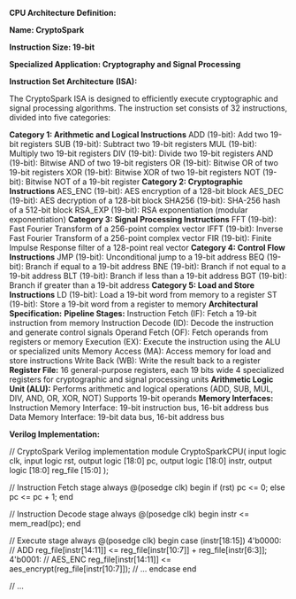 **CPU Architecture Definition:**

**Name: CryptoSpark**

**Instruction Size: 19-bit**

**Specialized Application: Cryptography and Signal Processing**

**Instruction Set Architecture (ISA):**

The CryptoSpark ISA is designed to efficiently execute cryptographic and signal processing algorithms. The instruction set consists of 32 instructions, divided into five categories:

**Category 1: Arithmetic and Logical Instructions**
ADD (19-bit): Add two 19-bit registers
SUB (19-bit): Subtract two 19-bit registers
MUL (19-bit): Multiply two 19-bit registers
DIV (19-bit): Divide two 19-bit registers
AND (19-bit): Bitwise AND of two 19-bit registers
OR (19-bit): Bitwise OR of two 19-bit registers
XOR (19-bit): Bitwise XOR of two 19-bit registers
NOT (19-bit): Bitwise NOT of a 19-bit register
**Category 2: Cryptographic Instructions**
AES_ENC (19-bit): AES encryption of a 128-bit block
AES_DEC (19-bit): AES decryption of a 128-bit block
SHA256 (19-bit): SHA-256 hash of a 512-bit block
RSA_EXP (19-bit): RSA exponentiation (modular exponentiation)
**Category 3: Signal Processing Instructions**
FFT (19-bit): Fast Fourier Transform of a 256-point complex vector
IFFT (19-bit): Inverse Fast Fourier Transform of a 256-point complex vector
FIR (19-bit): Finite Impulse Response filter of a 128-point real vector
**Category 4: Control Flow Instructions**
JMP (19-bit): Unconditional jump to a 19-bit address
BEQ (19-bit): Branch if equal to a 19-bit address
BNE (19-bit): Branch if not equal to a 19-bit address
BLT (19-bit): Branch if less than a 19-bit address
BGT (19-bit): Branch if greater than a 19-bit address
**Category 5: Load and Store Instructions**
LD (19-bit): Load a 19-bit word from memory to a register
ST (19-bit): Store a 19-bit word from a register to memory
**Architectural Specification:**
**Pipeline Stages:**
Instruction Fetch (IF): Fetch a 19-bit instruction from memory
Instruction Decode (ID): Decode the instruction and generate control signals
Operand Fetch (OF): Fetch operands from registers or memory
Execution (EX): Execute the instruction using the ALU or specialized units
Memory Access (MA): Access memory for load and store instructions
Write Back (WB): Write the result back to a register
**Register File:**
16 general-purpose registers, each 19 bits wide
4 specialized registers for cryptographic and signal processing units
**Arithmetic Logic Unit (ALU):**
Performs arithmetic and logical operations (ADD, SUB, MUL, DIV, AND, OR, XOR, NOT)
Supports 19-bit operands
**Memory Interfaces:**
Instruction Memory Interface: 19-bit instruction bus, 16-bit address bus
Data Memory Interface: 19-bit data bus, 16-bit address bus

**Verilog Implementation:**

// CryptoSpark Verilog implementation
module CryptoSparkCPU(
    input  logic clk,
    input  logic rst,
    output logic [18:0] pc,
    output logic [18:0] instr,
    output logic [18:0] reg_file [15:0]
);

// Instruction Fetch stage
always @(posedge clk) begin
    if (rst) pc <= 0;
    else pc <= pc + 1;
end

// Instruction Decode stage
always @(posedge clk) begin
    instr <= mem_read(pc);
end

// Execute stage
always @(posedge clk) begin
    case (instr[18:15])
        4'b0000: // ADD
            reg_file[instr[14:11]] <= reg_file[instr[10:7]] + reg_file[instr[6:3]];
        4'b0001: // AES_ENC
            reg_file[instr[14:11]] <= aes_encrypt(reg_file[instr[10:7]]);
        // ...
    endcase
end

// ...
